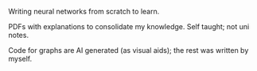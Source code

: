 Writing neural networks from scratch to learn.

PDFs with explanations to consolidate my knowledge. Self taught; not uni notes.

Code for graphs are AI generated (as visual aids); the rest was written by myself. 


